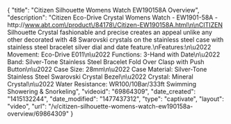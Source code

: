{
    "title": "Citizen Silhouette Womens Watch EW190158A Overview",
    "description": "Citizen Eco-Drive Crystal Womens Watch - EW1901-58A - http:\/\/www.abt.com\/product\/84178\/Citizen-EW190158A.html\n\nCITIZEN Silhouette Crystal fashionable and precise creates an appeal unlike any other decorated with 48 Swarovski crystals on the stainless steel case with stainless steel bracelet silver dial and date feature.\nFeatures:\n\u2022 Movement: Eco-Drive E011\n\u2022 Functions: 3-Hand with Date\n\u2022 Band: Silver-Tone Stainless Steel Bracelet Fold Over Clasp with Push Button\n\u2022 Case Size: 28mm\n\u2022 Case Material: Silver-Tone Stainless Steel Swarovski Crystal Bezel\n\u2022 Crystal: Mineral Crystal\n\u2022 Water Resistance: WR100\/10Bar\/333ft Swimming Showering & Snorkeling",
    "videoid": "69864309",
    "date_created": "1415132244",
    "date_modified": "1477437312",
    "type": "captivate",
    "layout": "video",
    "url": "\/v\/citizen-silhouette-womens-watch-ew190158a-overview\/69864309"
}